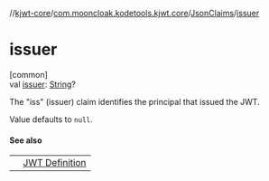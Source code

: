 //[kjwt-core](../../../index.md)/[com.mooncloak.kodetools.kjwt.core](../index.md)/[JsonClaims](index.md)/[issuer](issuer.md)

# issuer

[common]\
val [issuer](issuer.md): [String](https://kotlinlang.org/api/latest/jvm/stdlib/kotlin/-string/index.html)?

The &quot;iss&quot; (issuer) claim identifies the principal that issued the JWT.

Value defaults to `null`.

#### See also

| | |
|---|---|
|  | [JWT Definition](https://datatracker.ietf.org/doc/html/rfc7519#section-4.1.1) |
